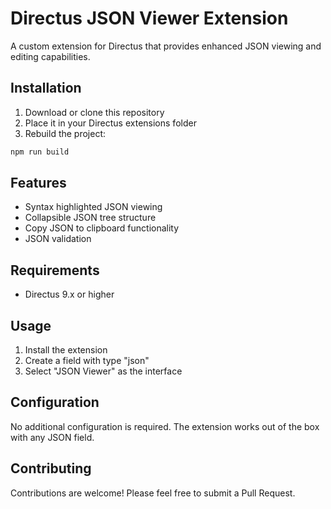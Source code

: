 # Directus JSON Viewer Extension

A custom extension for Directus that provides enhanced JSON viewing and editing capabilities.

## Installation

1. Download or clone this repository
2. Place it in your Directus extensions folder
3. Rebuild the project:
```bash
npm run build
```

## Features

- Syntax highlighted JSON viewing
- Collapsible JSON tree structure
- Copy JSON to clipboard functionality
- JSON validation

## Requirements

- Directus 9.x or higher

## Usage

1. Install the extension
2. Create a field with type "json"
3. Select "JSON Viewer" as the interface

## Configuration

No additional configuration is required. The extension works out of the box with any JSON field.

## Contributing

Contributions are welcome! Please feel free to submit a Pull Request.

